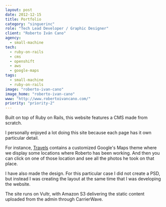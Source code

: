 ```yaml
---
layout: post
date: 2012-12-15
title: Portfolio
category: "singuerinc"
role: "Tech Lead Developer / Graphic Designer"
client: "Roberto Iván Cano"
agency:
  - small-machine
tech:
  - ruby-on-rails
  - cms
  - openshift
  - aws
  - google-maps
tags:
  - small-machine
  - ruby-on-rails
image: "roberto-ivan-cano"
image_home: "roberto-ivan-cano"
www: "http://www.robertoivancano.com/"
priority: "priority-2"
---
```


Built on top of Ruby on Rails, this website features a CMS made from scratch.

I personally enjoyed a lot doing this site because each page has it own particular detail.

For instance, <a href="http://www.robertoivancano.com/en/travels" target="_blank" rel="noopener">Travels</a> contains a customized Google's Maps theme where we display some locations where Roberto has been working. And then you can click on one of those location and see all the photos he took on that place.

I have also made the design. For this particular case I did not create a PSD, but instead I was creating the layout at the same time that I was developing the website.

The site runs on Vultr, with Amazon S3 delivering the static content uploaded from the admin through CarrierWave.
